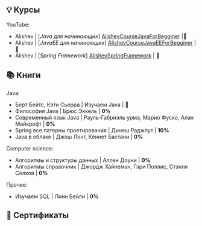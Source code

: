 ## 💡 Курсы

YouTube:
- Alishev | [_Java для начинающих_] [AlishevCourseJavaForBegginer] |💯
- Alishev | [_JavaEE для начинающих_] [AlishevCourseJavaEEForBegginer] | 💯
- Alishev | [_Spring Framework_] [ AlishevSpringFramework] | 💯

## 📚 Книги
Java:
- Берт Бейтс, Кэти Сьерра | Изучаем Java | 💯
- Философия Java | Брюс Эккель | **0%**
- Современный язык Java | Рауль-Габриэль урма, Марио Фуско, Алан Майкрофт | **0%**
- Spring все патерны проетирования | Динеш Раджпут | **10%**
- Java в облаке | Джош Лонг, Кеннет Бастани | **0%**

Computer science:
- Алгоритмы и структуры данных | Аллен Доуни | **0%**
- Алгоритмы справочник | Джордж Хайнеман, Гэри Поллис, Стэнли Селков | **0%**

Прочее:
- Изучаем SQL | Линн Бейли | **0%**

## 📜 Сертификаты
[AlishevSpringFramework]: <https://www.youtube.com/watch?v=5ePo08sqcpk&list=PLAma_mKffTOR5o0WNHnY0mTjKxnCgSXrZ>
[AlishevCourseJavaEEForBegginer]: <https://www.youtube.com/watch?v=V6W-AfjWVaQ&list=PLAma_mKffTOTTFqIkLXgHqVuL6xJhb0mr>
[AlishevCourseJavaForBegginer]: <https://www.youtube.com/watch?v=ziOQ8wkmnSE&list=PLAma_mKffTOSUkXp26rgdnC0PicnmnDak>
